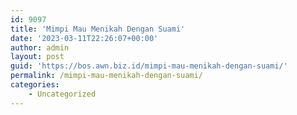 ```yaml
---
id: 9097
title: 'Mimpi Mau Menikah Dengan Suami'
date: '2023-03-11T22:26:07+00:00'
author: admin
layout: post
guid: 'https://bos.awn.biz.id/mimpi-mau-menikah-dengan-suami/'
permalink: /mimpi-mau-menikah-dengan-suami/
categories:
    - Uncategorized
---
```


